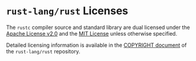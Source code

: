 # `rust-lang/rust` Licenses

The `rustc` compiler source and standard library are dual licensed under the [Apache License v2.0](https://github.com/rust-lang/rust/blob/master/LICENSE-APACHE) and the [MIT License](https://github.com/rust-lang/rust/blob/master/LICENSE-MIT) unless otherwise specified.

Detailed licensing information is available in the [COPYRIGHT document](https://github.com/rust-lang/rust/blob/master/COPYRIGHT) of the `rust-lang/rust` repository.
